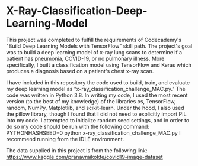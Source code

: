 # X-Ray-Classification-Deep-Learning-Model

This project was completed to fulfill the requirements of Codecademy's "Build Deep Learning Models with TensorFlow" skill path. The project's goal was to build a deep learning model of x-ray lung scans to determine if a patient has pneumonia, COVID-19, or no pulmonary illness. More specifically, I built a classification model using TensorFlow and Keras which produces a diagnosis based on a patient's chest x-ray scan. 

I have included in this repository the code used to build, train, and evaluate my deep learning model as "x-ray_classification_challenge_MAC.py." The code was written in Python 3.8. In writing my code, I used the most recent version (to the best of my knowledge) of the libraries os, TensorFlow, random, NumPy, Matplotlib, and scikit-learn. Under the hood, I also used the pillow library, though I found that I did not need to explicitly import PIL into my code. I attempted to initialize random seed settings, and in order to do so my code should be run with the following command: PYTHONHASHSEED=0 python x-ray_classification_challenge_MAC.py I recommend running from the IDLE environment.

The data supplied in this project is from the following link: https://www.kaggle.com/pranavraikokte/covid19-image-dataset

